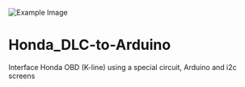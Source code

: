 ![Example Image](ascii-art-text.png>)
# Honda_DLC-to-Arduino
Interface Honda OBD (K-line) using a special circuit, Arduino and i2c screens

